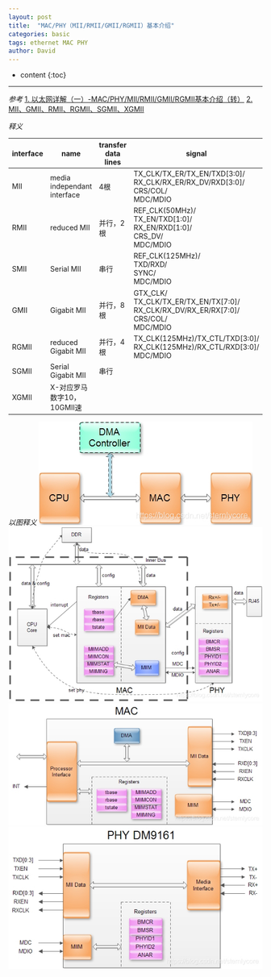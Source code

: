 ```yaml
---
layout: post
title:  "MAC/PHY（MII/RMII/GMII/RGMII）基本介绍"
categories: basic
tags: ethernet MAC PHY
author: David
---
```


* content
{:toc}

---

*参考*
[1. 以太网详解（一）-MAC/PHY/MII/RMII/GMII/RGMII基本介绍（转）](https://www.cnblogs.com/erhu-67786482/p/13683979.html)
[2. MII、GMII、RMII、RGMII、SGMII、XGMII](https://blog.csdn.net/liuxd3000/article/details/106012523)


*释义*

| interface | name | transfer data lines | signal |
|-|-|-|-|
| MII | media independant interface | 4根 | TX_CLK/TX_ER/TX_EN/TXD[3:0]/<BR>RX_CLK/RX_ER/RX_DV/RXD[3:0]/<BR>CRS/COL/<BR>MDC/MDIO |
| RMII | reduced MII | 并行，2根 | REF_CLK(50MHz)/<BR>TX_EN/TXD[1:0]/<BR>RX_EN/RXD[1:0]/<BR>CRS_DV/<BR>MDC/MDIO |
| SMII | Serial MII | 串行 | REF_CLK(125MHz)/<BR>TXD/RXD/<BR>SYNC/<BR>MDC/MDIO |
| GMII | Gigabit MII | 并行，8根 | GTX_CLK/<BR>TX_CLK/TX_ER/TX_EN/TX[7:0]/<BR>RX_CLK/RX_DV/RX_ER/RX[7:0]/<BR>CRS/COL/<BR>MDC/MDIO |
| RGMII | reduced Gigabit MII | 并行，4根 | TX_CLK(125MHz)/TX_CTL/TXD[3:0]/<BR>RX_CLK(125MHz)/RX_CTL/RXD[3:0]/<BR>MDC/MDIO |
| SGMII | Serial Gigabit MII | 串行 |
| XGMII | X-对应罗马数字10，10GMII速 |


*以图释义*
![CPU-MAC-PHY block](https://github.com/titron/titron.github.io/raw/master/img/2023-01-31-MAC_PHY_1.jpg)
![CPU-MAC-PHY internal](https://github.com/titron/titron.github.io/raw/master/img/2023-01-31-MAC_PHY_2.jpg)
![CPU-MAC-PHY MAC internal](https://github.com/titron/titron.github.io/raw/master/img/2023-01-31-MAC_PHY_3.jpg)
![CPU-MAC-PHY PHY internal](https://github.com/titron/titron.github.io/raw/master/img/2023-01-31-MAC_PHY_4.jpg)

